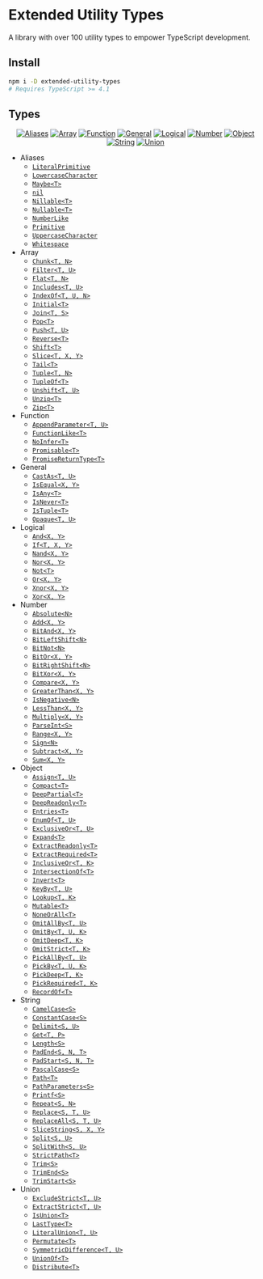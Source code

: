 <!-- markdownlint-disable MD007 MD033 -->

# Extended Utility Types

A library with over 100 utility types to empower TypeScript development.

## Install

```sh
npm i -D extended-utility-types
# Requires TypeScript >= 4.1
```

## Types

<div align="center">

[![Aliases]](src/aliases)
[![Array]](src/array)
[![Function]](src/function)
[![General]](src/general)
[![Logical]](src/logical)
[![Number]](src/number)
[![Object]](src/object)
[![String]](src/string)
[![Union]](src/union)

</div>

- Aliases
	- [`LiteralPrimitive`](src/aliases/LiteralPrimitive.ts)
	- [`LowercaseCharacter`](src/aliases/LowercaseCharacter.ts)
	- [`Maybe<T>`](src/aliases/Maybe.ts)
	- [`nil`](src/aliases/Nil.ts)
	- [`Nillable<T>`](src/aliases/Nillable.ts)
	- [`Nullable<T>`](src/aliases/Nullable.ts)
	- [`NumberLike`](src/aliases/NumberLike.ts)
	- [`Primitive`](src/aliases/Primitive.ts)
	- [`UppercaseCharacter`](src/aliases/UppercaseCharacter.ts)
	- [`Whitespace`](src/aliases/Whitespace.ts)
- Array
	- [`Chunk<T, N>`](src/array/Chunk.ts)
	- [`Filter<T, U>`](src/array/Filter.ts)
	- [`Flat<T, N>`](src/array/Flat.ts)
	- [`Includes<T, U>`](src/array/Includes.ts)
	- [`IndexOf<T, U, N>`](src/array/IndexOf.ts)
	- [`Initial<T>`](src/array/Initial.ts)
	- [`Join<T, S>`](src/array/Join.ts)
	- [`Pop<T>`](src/array/Pop.ts)
	- [`Push<T, U>`](src/array/Push.ts)
	- [`Reverse<T>`](src/array/Reverse.ts)
	- [`Shift<T>`](src/array/Shift.ts)
	- [`Slice<T, X, Y>`](src/array/Slice.ts)
	- [`Tail<T>`](src/array/Tail.ts)
	- [`Tuple<T, N>`](src/array/Tuple.ts)
	- [`TupleOf<T>`](src/array/TupleOf.ts)
	- [`Unshift<T, U>`](src/array/Unshift.ts)
	- [`Unzip<T>`](src/array/Unzip.ts)
	- [`Zip<T>`](src/array/Zip.ts)
- Function
	- [`AppendParameter<T, U>`](src/function/AppendParameter.ts)
	- [`FunctionLike<T>`](src/function/FunctionLike.ts)
	- [`NoInfer<T>`](src/function/NoInfer.ts)
	- [`Promisable<T>`](src/function/Promisable.ts)
	- [`PromiseReturnType<T>`](src/function/PromiseReturnType.ts)
- General
	- [`CastAs<T, U>`](src/general/CastAs.ts)
	- [`IsEqual<X, Y>`](src/general/IsEqual.ts)
	- [`IsAny<T>`](src/general/IsAny.ts)
	- [`IsNever<T>`](src/general/IsNever.ts)
	- [`IsTuple<T>`](src/general/IsTuple.ts)
	- [`Opaque<T, U>`](src/general/Opaque.ts)
- Logical
	- [`And<X, Y>`](src/logical/And.ts)
	- [`If<T, X, Y>`](src/logical/If.ts)
	- [`Nand<X, Y>`](src/logical/Nand.ts)
	- [`Nor<X, Y>`](src/logical/Nor.ts)
	- [`Not<T>`](src/logical/Not.ts)
	- [`Or<X, Y>`](src/logical/Or.ts)
	- [`Xnor<X, Y>`](src/logical/Xnor.ts)
	- [`Xor<X, Y>`](src/logical/Xor.ts)
- Number
	- [`Absolute<N>`](src/number/Absolute.ts)
	- [`Add<X, Y>`](src/number/Add.ts)
	- [`BitAnd<X, Y>`](src/number/BitAnd.ts)
	- [`BitLeftShift<N>`](src/number/BitLeftShift.ts)
	- [`BitNot<N>`](src/number/BitNot.ts)
	- [`BitOr<X, Y>`](src/number/BitOr.ts)
	- [`BitRightShift<N>`](src/number/BitRightShift.ts)
	- [`BitXor<X, Y>`](src/number/BitXor.ts)
	- [`Compare<X, Y>`](src/number/Compare.ts)
	- [`GreaterThan<X, Y>`](src/number/GreaterThan.ts)
	- [`IsNegative<N>`](src/number/IsNegative.ts)
	- [`LessThan<X, Y>`](src/number/LessThan.ts)
	- [`Multiply<X, Y>`](src/number/Multiply.ts)
	- [`ParseInt<S>`](src/number/ParseInt.ts)
	- [`Range<X, Y>`](src/number/Range.ts)
	- [`Sign<N>`](src/number/Sign.ts)
	- [`Subtract<X, Y>`](src/number/Subtract.ts)
	- [`Sum<X, Y>`](src/number/Sum.ts)
- Object
	- [`Assign<T, U>`](src/object/Assign.ts)
	- [`Compact<T>`](src/object/Compact.ts)
	- [`DeepPartial<T>`](src/object/DeepPartial.ts)
	- [`DeepReadonly<T>`](src/object/DeepReadonly.ts)
	- [`Entries<T>`](src/object/Entries.ts)
	- [`EnumOf<T, U>`](src/object/EnumOf.ts)
	- [`ExclusiveOr<T, U>`](src/object/ExclusiveOr.ts)
	- [`Expand<T>`](src/object/Expand.ts)
	- [`ExtractReadonly<T>`](src/object/ExtractReadonly.ts)
	- [`ExtractRequired<T>`](src/object/ExtractRequired.ts)
	- [`InclusiveOr<T, K>`](src/object/InclusiveOr.ts)
	- [`IntersectionOf<T>`](src/object/IntersectionOf.ts)
	- [`Invert<T>`](src/object/Invert.ts)
	- [`KeyBy<T, U>`](src/object/KeyBy.ts)
	- [`Lookup<T, K>`](src/object/Lookup.ts)
	- [`Mutable<T>`](src/object/Mutable.ts)
	- [`NoneOrAll<T>`](src/object/NoneOrAll.ts)
	- [`OmitAllBy<T, U>`](src/object/OmitAllBy.ts)
	- [`OmitBy<T, U, K>`](src/object/OmitBy.ts)
	- [`OmitDeep<T, K>`](src/object/OmitDeep.ts)
	- [`OmitStrict<T, K>`](src/object/OmitStrict.ts)
	- [`PickAllBy<T, U>`](src/object/PickAllBy.ts)
	- [`PickBy<T, U, K>`](src/object/PickBy.ts)
	- [`PickDeep<T, K>`](src/object/PickDeep.ts)
	- [`PickRequired<T, K>`](src/object/PickRequired.ts)
	- [`RecordOf<T>`](src/object/RecordOf.ts)
- String
	- [`CamelCase<S>`](src/string/CamelCase.ts)
	- [`ConstantCase<S>`](src/string/ConstantCase.ts)
	- [`Delimit<S, U>`](src/string/Delimit.ts)
	- [`Get<T, P>`](src/string/Get.ts)
	- [`Length<S>`](src/string/Length.ts)
	- [`PadEnd<S, N, T>`](src/string/PadEnd.ts)
	- [`PadStart<S, N, T>`](src/string/PadStart.ts)
	- [`PascalCase<S>`](src/string/PascalCase.ts)
	- [`Path<T>`](src/string/Path.ts)
	- [`PathParameters<S>`](src/string/PathParameters.ts)
	- [`Printf<S>`](src/string/Printf.ts)
	- [`Repeat<S, N>`](src/string/Repeat.ts)
	- [`Replace<S, T, U>`](src/string/Replace.ts)
	- [`ReplaceAll<S, T, U>`](src/string/ReplaceAll.ts)
	- [`SliceString<S, X, Y>`](src/string/SliceString.ts)
	- [`Split<S, U>`](src/string/Split.ts)
	- [`SplitWith<S, U>`](src/string/SplitWith.ts)
	- [`StrictPath<T>`](src/string/StrictPath.ts)
	- [`Trim<S>`](src/string/Trim.ts)
	- [`TrimEnd<S>`](src/string/TrimEnd.ts)
	- [`TrimStart<S>`](src/string/TrimStart.ts)
- Union
	- [`ExcludeStrict<T, U>`](src/union/ExcludeStrict.ts)
	- [`ExtractStrict<T, U>`](src/union/ExtractStrict.ts)
	- [`IsUnion<T>`](src/union/IsUnion.ts)
	- [`LastType<T>`](src/union/LastType.ts)
	- [`LiteralUnion<T, U>`](src/union/LiteralUnion.ts)
	- [`Permutate<T>`](src/union/Permutate.ts)
	- [`SymmetricDifference<T, U>`](src/union/SymmetricDifference.ts)
	- [`UnionOf<T>`](src/union/UnionOf.ts)
	- [`Distribute<T>`](src/union/Distribute.ts)

[Aliases]: https://img.shields.io/badge/10-Aliases-FF9C9F?style=for-the-badge&labelColor=363C44
[Array]: https://img.shields.io/badge/18-Array-FEC98F?style=for-the-badge&labelColor=363C44
[Function]: https://img.shields.io/badge/5-Function-B9E9AA?style=for-the-badge&labelColor=363C44
[General]: https://img.shields.io/badge/6-General-FEDD9E?style=for-the-badge&labelColor=363C44
[Logical]: https://img.shields.io/badge/8-Logical-B9F9E6?style=for-the-badge&labelColor=363C44
[Number]: https://img.shields.io/badge/18-Number-B1F1F4?style=for-the-badge&labelColor=363C44
[Object]: https://img.shields.io/badge/26-Object-88C5FF?style=for-the-badge&labelColor=363C44
[String]: https://img.shields.io/badge/21-String-C7B4E0?style=for-the-badge&labelColor=363C44
[Union]: https://img.shields.io/badge/9-Union-F8CEEE?style=for-the-badge&labelColor=363C44
